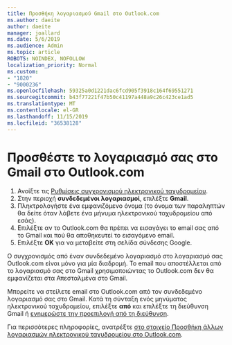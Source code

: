 ```yaml
---
title: Προσθήκη λογαριασμού Gmail στο Outlook.com
ms.author: daeite
author: daeite
manager: joallard
ms.date: 5/6/2019
ms.audience: Admin
ms.topic: article
ROBOTS: NOINDEX, NOFOLLOW
localization_priority: Normal
ms.custom:
- "1820"
- "9000236"
ms.openlocfilehash: 59325a0d1221dac6fcd905f3918c164f69551271
ms.sourcegitcommit: b43f77221f47b50c41197a448a9c26c423ce1ad5
ms.translationtype: MT
ms.contentlocale: el-GR
ms.lasthandoff: 11/15/2019
ms.locfileid: "36538128"
---
```

# <a name="add-your-gmail-account-to-outlookcom"></a>Προσθέστε το λογαριασμό σας στο Gmail στο Outlook.com

1. Ανοίξτε τις [Ρυθμίσεις συγχρονισμού ηλεκτρονικού ταχυδρομείου](https://go.microsoft.com/fwlink/?linkid=875264).
2. Στην περιοχή **συνδεδεμένοι λογαριασμοί**, επιλέξτε **Gmail**.
3. Πληκτρολογήστε ένα εμφανιζόμενο όνομα (το όνομα των παραληπτών θα δείτε όταν λάβετε ένα μήνυμα ηλεκτρονικού ταχυδρομείου από εσάς).
4. Επιλέξτε αν το Outlook.com θα πρέπει να εισαγάγει το email σας από το Gmail και πού θα αποθηκευτεί το εισαγόμενο email.
5. Επιλέξτε **OK** για να μεταβείτε στη σελίδα σύνδεσης Google.

Ο συγχρονισμός από έναν συνδεδεμένο λογαριασμό στο λογαριασμό σας Outlook.com είναι μόνο για μία διαδρομή. Το email που αποστέλλεται από το λογαριασμό σας στο Gmail χρησιμοποιώντας το Outlook.com δεν θα εμφανίζεται στα Απεσταλμένα στο Gmail.

Μπορείτε να στείλετε email στο Outlook.com από τον συνδεδεμένο λογαριασμό σας στο Gmail. Κατά τη σύνταξη ενός μηνύματος ηλεκτρονικού ταχυδρομείου, επιλέξτε **από** και επιλέξτε τη διεύθυνση Gmail ή [ενημερώστε την προεπιλογή από τη διεύθυνση](https://go.microsoft.com/fwlink/?linkid=875264).

Για περισσότερες πληροφορίες, ανατρέξτε [στο στοιχείο Προσθήκη άλλων λογαριασμών ηλεκτρονικού ταχυδρομείου στο Outlook.com](https://support.office.com/article/c5224df4-5885-4e79-91ba-523aa743f0ba?wt.mc_id=Office_Outlook_com_Alchemy).